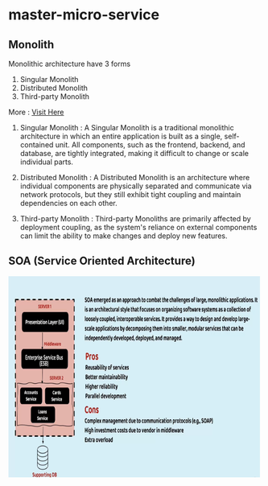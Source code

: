 # master-micro-service

## Monolith
Monolithic architecture have 3 forms 
1. Singular Monolith
2. Distributed Monolith
3. Third-party Monolith

More : <a href="https://www.codurance.com/publications/types-of-monolith-coupling">Visit Here</a>

1. Singular Monolith : A Singular Monolith is a traditional monolithic architecture in which an entire 
application is built as a single, self-contained unit. All components, such as the frontend, backend, 
and database, are tightly integrated, making it difficult to change or scale individual parts.

2. Distributed Monolith : A Distributed Monolith is an architecture where individual components are physically 
separated and communicate via network protocols, but they still exhibit tight coupling and maintain 
dependencies on each other.

3. Third-party Monolith : Third-party Monoliths are primarily affected by deployment coupling, 
as the system's reliance on external components can limit the ability to make changes and deploy new features.



## SOA (Service Oriented Architecture)
<img src="images/soa1.png" alt="soa" width="500" height="400">